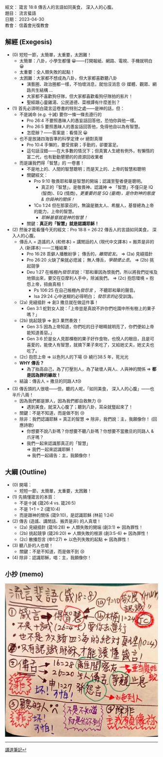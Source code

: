 經文：   箴言 18:8 傳舌人的言語如同美食， 深入人的心腹。   
題目：   流言蜚語  
日期：   2023-04-30  
教會：   信義會光復教會  


## 解經 (Exegesis)

- (0) 短短一節，太簡單，太重要，太困難！
	- 太簡單：八卦，小學生都懂 😀——打開報紙、網路、電視、手機就明白 😀
	- 太重要：全人類失敗的起點！
	- 太困難：大家都不想成為八卦，但大家都喜歡聽八卦
		- 演藝圈、政治圈都一樣，不怕壞消息，就怕沒消息 😢 媒體、觀眾、網路共生結構 ...
		- 大家都不喜歡狗仔隊，但大家都喜歡看狗仔隊拍的影片！
		- 聖經跟心靈雞湯、公民道德、菜根譚有什麼差別？
- (1) 首先必須明白箴言這卷書的特別之處——是神的話，但：
	- 不是誡命 (e.g. 十誡) 要你一條一條去遵行的
		- Pro 26:4 不要照愚昧人的愚妄話回答他，恐怕你與他一樣。 
		- Pro 26:5 要照愚昧人的愚妄話回答他，免得他自以為有智慧。 
		- 怎麼辦？——答案是：看情況 😀
	- 也不是放諸四海皆準的科學定律 or 絕對真理
		- Pro 10:4 手懶的，要受貧窮；手勤的，卻要富足。 
		- 這句話沒錯——在大多數的情況下；但真實人生總有例外，有懶惰的富二代，也有勤勤懇懇的的資源回收業者
	- 而是讓我們得「智慧」的 一卷書！
		- 不是地上的、人間的智慧聰明；而是天上的、上帝的智慧和聰明
		- 關鍵經文：
			- Pro 9:10 敬畏耶和華是智慧的開端；認識至聖者便是聰明。 
				- 真正的「智慧」，是敬畏神、認識神 ⇒ 「智慧」不僅只是 IQ (智商)、EQ (情商)，*更重要的是 SQ (靈商)，是你對神的態度 & 你與神的關係！*
			- 1Co 1:24 但在那蒙召的，無論是猶太人、希臘人，基督總為上帝的能力，上帝的智慧。 
				- *耶穌基督就是神的智慧！*
		- 關鍵：**真正的「智慧」就是認識耶穌！**
- (2) 然後才能看懂今天的經文：Pro 18:8 = 26:22 傳舌人的言語如同美食， 深入人的心腹。
	- 傳舌人 = 造謠的人 (和修本) = 講閒話的人 (現代中文譯本) = 搬弄是非的人 (新譯本) ——三種結果：
		- Pro 16:28 乖僻人播散紛爭； 傳舌的，*離間密友*。 ⇒ (2a) 見縫插針
		- Pro 26:20 火缺了柴就必熄滅； 無人傳舌，*爭競便止息*。 ⇒ (2b) 挑起競爭
		- Deu 1:27 在帳棚內*發怨言*說：『耶和華因為恨我們，所以將我們從埃及地領出來，要交在亞摩利人手中，除滅我們。  ⇒ (2c) 抱怨環境 = 抱怨上帝，扭曲真相！
			- Ps 106:25 在自己帳棚內*發怨言* ， 不聽耶和華的聲音。
			- Isa 29:24 心中迷糊的必得明白； *發怨言的*必受訓誨。 
	- (2a) 見縫插針 ⇒ 創3 撒旦就在做這件事！
		- Gen 3:1 蛇對女人說：「上帝豈是真說不許你們吃園中所有樹上的果子嗎？」 
	- (2b) 挑起競爭 ⇒ 創3 果然奏效！
		- Gen 3:5 因為上帝知道，你們吃的日子眼睛就明亮了，你們便如上帝能知道善惡。」
		- Gen 3:6  於是女人見那棵樹的果子好作食物，也悅人的眼目，且是可喜愛的，能使人有智慧，就摘下果子來吃了，又給她丈夫，她丈夫也吃了。 
	- (2c) 抱怨上帝 ⇒ 以色列人的下場 😢 繞行38.5 年，死光光
	- **WHY 傳舌？** 
		- 為了抬高自己，為了打壓別人，為了破壞人與人、人與神的關係 ⇒ **都是因為罪的緣故！**
	- 結論：傳舌人 = 撒旦的同路人❗😢
- (3) 傳舌頭的人很壞——但，聽的人呢，「如同美食， 深入人的心腹」——也半斤八兩！
	- 因為我們都是罪人，因為我們都自救無力 😢
		- 遇到美食，就深入心腹了；聽到八卦，耳朵就豎起來了！
	- 關鍵：不是不知道，而是做不到 😢
	- 除非：我們認識耶穌 = 真正的智慧 ⇒ 除非，我們說：主，我願像你！ (回應詩歌)
		- 你想要不說八卦嗎？你想要不聽八卦嗎？你想要不當撒旦的同路人 & 爪牙嗎？
		- 我們一起來認識那真正的「智慧」   
		  ⇒ 我們一起來認識耶穌！   
		  ⇒ 我們一起禱告：主，我願像你！


## 大綱 (Outline)

- (0) 開場：
	- 短短一節，太簡單，太重要，太困難！
- (1) 先搞懂箴言的本質：
	- 不是十誡 (箴26:4 vs. 箴26:5)
	- 不是 1+1 = 2 (箴10:4)
	- 而是跟神的關係 (箴9:10)，是認識耶穌 (林前 1:24)
- (2) 傳舌 (造謠、講閒話、搬弄是非) 的人真壞！
	- (2a) 見縫插針 (箴16:28) ⇐ 人類失敗的開端 (創3:1) ⇐ 因為罪性！
	- (2b) 挑起競爭 (箴26:20) ⇐ 人類失敗的根源 (創3:5-6) ⇐ 因為罪性！
	- (2c) 散播怨言 (申1:27) ⇐ 以色列失敗的起點 ⇐ 因為罪性！
- (3) 聽八卦的人也壞！
	- 關鍵：不是不知道，而是做不到 😢
- (4) 除非：認識耶穌，唱：主，我願像你！

## 小抄 (memo)

![images/2023-04-30-箴18.8小抄.jpg](images/2023-04-30-箴18.8小抄.jpg)

---


[講道筆記↵](README.md)


